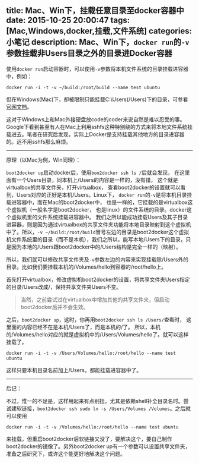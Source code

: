 title: Mac、Win下，挂载任意目录至docker容器中
date: 2015-10-25 20:00:47
tags: [Mac,Windows,docker,挂载,文件系统]
categories: 小笔记
description: Mac、Win下，`docker run`的`-v`参数挂载非Users目录之外的目录进Docker容器
---

使用`docker run`启动容器时，可以使用`-v`参数将本机文件系统的目录挂载进容器中，例如：
``` shell
docker run -i -t -v ~/build:/root/build --name test ubuntu
```
但在Windows(Mac)下，却被限制只能挂载C:\Users(/Users)下的目录，可参看[官网文档](http://docs.docker.com/userguide/dockervolumes/)。

这对于Windows上和Mac外接硬盘放code的coder来说自然是难以忍受的事。Google下看到甚至有人在Mac上利用sshfs这种特别绕的方式来将本地文件系统挂载进去。笔者在研究后发现，实际上Docker是支持挂载其他地方的目录进容器的。远不用sshfs那么麻烦。

---
原理（以Mac为例，Win同理）：

`boot2docker up`启动docker后，使用`boo2docker ssh ls /`后就会发现，
在这里面有一个Users目录，同本机上/Users的内容是一样的，没有错，
这个就是virtualbox的共享文件夹，打开virtualbox，
查看boot2docker的设置就可以看到，Users对应的正好是本机/Users。Linux下，
`docker run`的`-v`是将本机目录挂载进容器中，而在Mac的boot2docker中，
也是一样的，它挂载的是virtualbox这个虚拟机（一般名字是boot2docker，
也是linux）的文件系统的目录。docker这个虚拟机里的文件系统挂载进容器中。
我们之所以能成功挂载Users及其子目录进容器，则是因为通过virtualbox的共享文件夹功能将本地目录映射到这个虚拟机中了。所以，`-v ~/build:/root/build`冒号左边的目录是boot2docker这个虚拟机文件系统里的目录（而不是本机），我们之所以，能写本地/Users下的目录，只是因为本地的/Users跟boot2docker中的/Users结构是完全一样的（映射）。

所以，我们就可以修改共享文件夹及`-v`参数左边的内容来实现挂载除/Users外的目录。比如我们要挂载本机的/Volumes/hello到容器的/root/hello上。

首先打开virtualbox，修改虚拟机boot2docker的设置，将共享文件夹Users指定的目录/Users改成/，保持共享文件夹Users不变。
> 当然，之前尝试过在virtualbox中增加其他的共享文件夹，但启动boot2docker后并不会生效。

之后，`boot2docker up`，这时，你再用`boot2docker ssh ls /Users/`查看时，
这里面的内容已经不在是本机/Users了，而是本机的/了。
所以，本机的/Volumes/hello对应的就是虚拟机中的/Users/Volumes/hello了。就可以这样挂载了。
``` shell
docker run -i -t -v /Users/Volumes/hello:/root/hello --name test ubuntu
```

这样只要本机目录名前加上/Users，都能挂载进容器中了。

---
后记：

不过，惟一的不足是，这样用起来有点别扭，尤其是依赖shell补全目录名时。尝试建软链接，`boot2docker ssh sudo ln -s /Users/Volumes /Volumes`。之后就可以使用
``` shell
docker run -i -t -v /Volumes/hello:/root/hello --name test ubuntu
```
来挂载，但重启boot2docker后软链接又没了，要解决这个，要自己制作boot2docker的镜像了。另外boot2docker up有一个参数可以设置共享文件夹，准备之后研究下，或许这个能更好地解决这个问题。

